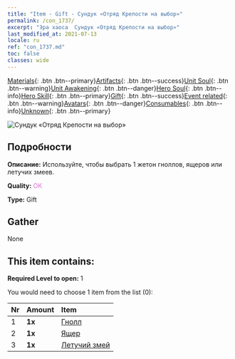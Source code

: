 ```yaml
---
title: "Item - Gift - Сундук «Отряд Крепости на выбор»"
permalink: /con_1737/
excerpt: "Эра хаоса  Сундук «Отряд Крепости на выбор»"
last_modified_at: 2021-07-13
locale: ru
ref: "con_1737.md"
toc: false
classes: wide
---
```

 [Materials](/ItemsRU/){: .btn .btn--primary}[Artifacts](/ItemsRU/Artifacts/){: .btn .btn--success}[Unit Soul](/ItemsRU/UnitSoul/){: .btn .btn--warning}[Unit Awakening](/ItemsRU/UnitAwakening/){: .btn .btn--danger}[Hero Soul](/ItemsRU/HeroSoul/){: .btn .btn--info}[Hero Skill](/ItemsRU/HeroSkill/){: .btn .btn--primary}[Gift](/ItemsRU/Gift/){: .btn .btn--success}[Event related](/ItemsRU/Events/){: .btn .btn--warning}[Avatars](/ItemsRU/Avatars/){: .btn .btn--danger}[Consumables](/ItemsRU/Consumables/){: .btn .btn--info}[Unknown](/ItemsRU/Unknown/){: .btn .btn--primary}

 ![Сундук «Отряд Крепости на выбор»](/images/t/i_907353.png)

## Подробности
 **Описание:** Используйте, чтобы выбрать 1 жетон гноллов, ящеров или летучих змеев.

 **Quality:** <span style="color: #DA70D6">OK</span>

 **Type:** Gift

## Gather

  None

## This item contains:

 **Required Level to open:** 1

 You would need to choose 1 item from the list (0):

  | Nr | Amount |     Item    |
  |:---|:-------|:------------|
  | 1 |  **1x** | [Гнолл](/ItemsRU/unt_253/) |  | 
  | 2 |  **1x** | [Ящер](/ItemsRU/unt_254/) |  | 
  | 3 |  **1x** | [Летучий змей](/ItemsRU/unt_255/) |  | 
